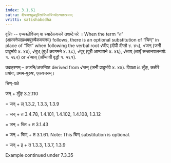 ```yaml
---
index: 3.1.61
sutra: दीपजनबुधपूरितायिप्यायिभ्योऽन्यतरस्याम्
vritti: satishabodha
---
```



वृत्तिः -- एभ्यश्च्लेश्चिण् वा स्यादेकवचने तशब्दे परे । When the term “त” (आत्मनेपदप्रथमपुरुषैकवचनम्) follows, there is an optional substitution of “चिण्” in place of “च्लि” when following the verbal root √दीप् (दीपीँ दीप्तौ ४. ४५), √जन् (जनीँ प्रादुर्भावे ४. ४४), √बुध् (बुधँ अवगमने ४. ६८), √पूर् (पूरीँ आप्यायने ४. ४६), √ताय् (तायृँ सन्तानपालनयोः १. ५६२) or √प्याय् (ओँप्यायीँ वृद्धौ १. ५६१).


उदाहरणम् – अजनि/अजनिष्ट derived from √जन् (जनीँ प्रादुर्भावे ४. ४४). विवक्षा is लुँङ्, कर्तरि प्रयोगः, प्रथम-पुरुषः, एकवचनम्।


चिण्-पक्षे

जन् + लुँङ् 3.2.110

= जन् + ल् 1.3.2, 1.3.3, 1.3.9

= जन् + त 3.4.78, 1.4.101, 1.4.102, 1.4.108, 1.3.12

= जन् + च्लि + त 3.1.43

= जन् + चिण् + त 3.1.61. Note: This चिण् substitution is optional.

= जन् + इ + त 1.3.3, 1.3.7, 1.3.9


Example continued under 7.3.35

